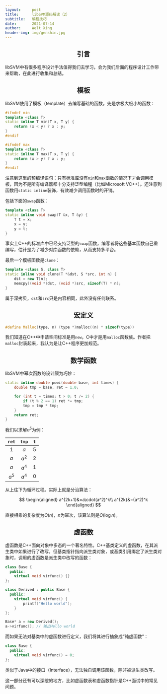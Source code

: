```yaml
---
layout:     post
title:      libSVM源码解读（2）
subtitle:   编程技巧
date:       2021-07-14
author:     Welt Xing
header-img: img/genshin.jpg
---
```

## <center>引言

libSVM中有很多程序设计手法值得我们去学习，会为我们后面的程序设计工作带来帮助，在此进行收集和总结。

## <center>模板

libSVM使用了模板（template）去编写基础的函数，先是求极大极小的函数：

```cpp
#ifndef min
template <class T>
static inline T min(T x, T y) {
    return (x < y) ? x : y;
}
#endif

#ifndef max
template <class T>
static inline T max(T x, T y) {
    return (x > y) ? x : y;
}
#endif
```

注意到这里的预编译语句：只有标准库没有`min`和`max`函数的情况下才会调用模板，因为不是所有编译器都十分支持泛型编程（比如Microsoft VC++）。还注意到函数用`static inline`装饰，有效减少调用函数时的开销。

包括下面的`swap`函数：

```cpp
template <class T>
static inline void swap(T &x, T &y) {
    T t = x;
    x = y;
    y = t;
}
```

事实上C++的标准库中已经支持泛型的`swap`函数，编写者将这些基本函数自己重编写，估计是为了减少对库函数的依赖，从而支持多平台。

最后一个模板函数是`clone`：

```cpp
template <class S, class T>
static inline void clone(T *&dst, S *src, int n) {
    dst = new T[n];
    memcpy((void *)dst, (void *)src, sizeof(T) * n);
}
```

属于深拷贝，`dst`和`src`只是内容相同，此外没有任何联系。

## <center>宏定义

```cpp
#define Malloc(type, n) (type *)malloc((n) * sizeof(type))
```

我们知道在C++中申请空间标准是用`new`，C中才是用`malloc`函数族。作者把`malloc`封装起来，我认为是让C++程序更加规范。

## <center>数学函数

libSVM中幂次函数的设计颇为巧妙：

```cpp
static inline double powi(double base, int times) {
    double tmp = base, ret = 1.0;

    for (int t = times; t > 0; t /= 2) {
        if (t % 2 == 1) ret *= tmp;
        tmp = tmp * tmp;
    }
    return ret;
}
```

我们以求解$a^5$为例：

| `ret` | `tmp` | `t`  |
| :---: | :---: | :--: |
|  $1$  |  $a$  | $5$  |
|  $a$  | $a^2$ | $2$  |
|  $a$  | $a^4$ | $1$  |
| $a^5$ | $a^4$ | $0$  |

从上往下为循环过程。实际上就是分治算法：

$$
\begin{aligned}
a^{2k+1}&=a\cdot(a^2)^k\\
a^{2k}&=(a^2)^k
\end{aligned}
$$

直接相乘的复杂度为$O(n)$，$n$为幂次，该算法则是$O(\log n)$。

## <center>虚函数

虚函数是C++面向对象中多态的一个著名特性。C++基类定义的虚函数，在其派生类中如果进行了改写，但基类指针指向派生类对象，或基类引用绑定了派生类对象时，调用的虚函数是派生类中改写的函数：

```cpp
class Base {
  public:  
    virtual void virfunc() {}
};

class Derived : public Base {
  public:
	virtual void virfunc() {
        printf("Hello world");
    } 
};

Base* a = new Derived();
a->virfunc(); // 输出Hello world
```

而如果无法对基类中的虚函数进行定义，我们将其进行抽象成“纯虚函数”：

```cpp
class Base {
  public:  
    virtual void virfunc() = 0;
};
```

类似于Java中的接口（Interface），无法独自调用该函数，除非被派生类改写。

这一部分还有可以深挖的地方，比如虚函数表和虚函数指针是C++面试中的常见问题。
